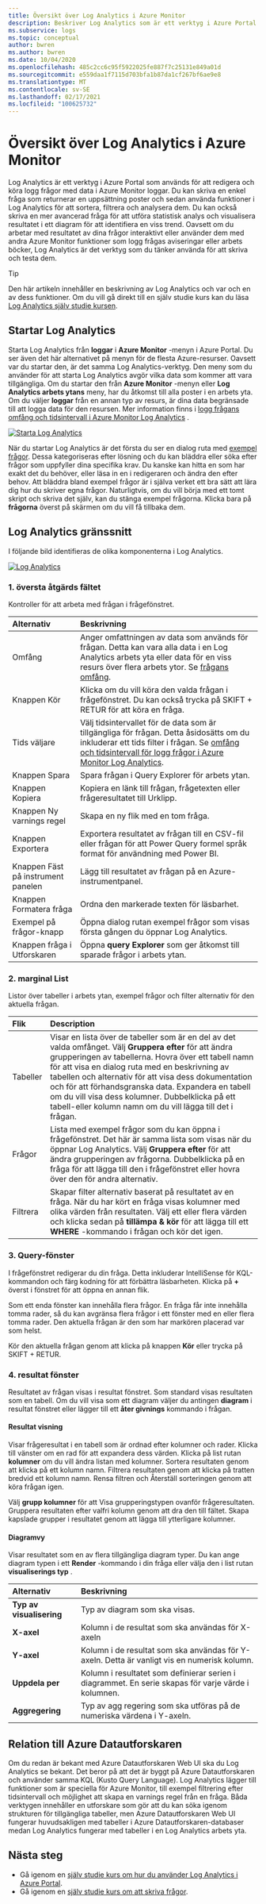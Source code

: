 ```yaml
---
title: Översikt över Log Analytics i Azure Monitor
description: Beskriver Log Analytics som är ett verktyg i Azure Portal som används för att redigera och köra logg frågor för att analysera data i Azure Monitor loggar.
ms.subservice: logs
ms.topic: conceptual
author: bwren
ms.author: bwren
ms.date: 10/04/2020
ms.openlocfilehash: 485c2cc6c95f5922025fe887f7c25131e849a01d
ms.sourcegitcommit: e559daa1f7115d703bfa1b87da1cf267bf6ae9e8
ms.translationtype: MT
ms.contentlocale: sv-SE
ms.lasthandoff: 02/17/2021
ms.locfileid: "100625732"
---
```

# <a name="overview-of-log-analytics-in-azure-monitor"></a>Översikt över Log Analytics i Azure Monitor
Log Analytics är ett verktyg i Azure Portal som används för att redigera och köra logg frågor med data i Azure Monitor loggar. Du kan skriva en enkel fråga som returnerar en uppsättning poster och sedan använda funktioner i Log Analytics för att sortera, filtrera och analysera dem. Du kan också skriva en mer avancerad fråga för att utföra statistisk analys och visualisera resultatet i ett diagram för att identifiera en viss trend. Oavsett om du arbetar med resultatet av dina frågor interaktivt eller använder dem med andra Azure Monitor funktioner som logg frågas aviseringar eller arbets böcker, Log Analytics är det verktyg som du tänker använda för att skriva och testa dem. 


> [!TIP]
> Den här artikeln innehåller en beskrivning av Log Analytics och var och en av dess funktioner. Om du vill gå direkt till en själv studie kurs kan du läsa [Log Analytics själv studie kursen](../log-query/log-analytics-tutorial.md).



## <a name="starting-log-analytics"></a>Startar Log Analytics
Starta Log Analytics från **loggar** i **Azure Monitor** -menyn i Azure Portal. Du ser även det här alternativet på menyn för de flesta Azure-resurser. Oavsett var du startar den, är det samma Log Analytics-verktyg. Den meny som du använder för att starta Log Analytics avgör vilka data som kommer att vara tillgängliga. Om du startar den från **Azure Monitor** -menyn eller **Log Analytics arbets ytans** meny, har du åtkomst till alla poster i en arbets yta. Om du väljer **loggar** från en annan typ av resurs, är dina data begränsade till att logga data för den resursen. Mer information finns i [logg frågans omfång och tidsintervall i Azure Monitor Log Analytics](../log-query/scope.md) .

[![Starta Log Analytics](media/log-analytics-overview/start-log-analytics.png)](media/log-analytics-overview/start-log-analytics.png#lightbox)

När du startar Log Analytics är det första du ser en dialog ruta med [exempel frågor](../logs/example-queries.md). Dessa kategoriseras efter lösning och du kan bläddra eller söka efter frågor som uppfyller dina specifika krav. Du kanske kan hitta en som har exakt det du behöver, eller läsa in en i redigeraren och ändra den efter behov. Att bläddra bland exempel frågor är i själva verket ett bra sätt att lära dig hur du skriver egna frågor. Naturligtvis, om du vill börja med ett tomt skript och skriva det själv, kan du stänga exempel frågorna. Klicka bara på **frågorna** överst på skärmen om du vill få tillbaka dem.

## <a name="log-analytics-interface"></a>Log Analytics gränssnitt
I följande bild identifieras de olika komponenterna i Log Analytics.

[![Log Analytics](media/log-analytics-overview/log-analytics.png)](media/log-analytics-overview/log-analytics.png#lightbox)

### <a name="1-top-action-bar"></a>1. översta åtgärds fältet
Kontroller för att arbeta med frågan i frågefönstret.

| Alternativ | Beskrivning |
|:---|:---|
| Omfång | Anger omfattningen av data som används för frågan. Detta kan vara alla data i en Log Analytics arbets yta eller data för en viss resurs över flera arbets ytor. Se [frågans omfång](../log-query/scope.md). |
| Knappen Kör | Klicka om du vill köra den valda frågan i frågefönstret. Du kan också trycka på SKIFT + RETUR för att köra en fråga. |
| Tids väljare | Välj tidsintervallet för de data som är tillgängliga för frågan. Detta åsidosätts om du inkluderar ett tids filter i frågan. Se [omfång och tidsintervall för logg frågor i Azure Monitor Log Analytics](../log-query/scope.md). |
| Knappen Spara | Spara frågan i Query Explorer för arbets ytan. |
 Knappen Kopiera | Kopiera en länk till frågan, frågetexten eller frågeresultatet till Urklipp. |
| Knappen Ny varnings regel | Skapa en ny flik med en tom fråga. |
| Knappen Exportera | Exportera resultatet av frågan till en CSV-fil eller frågan för att Power Query formel språk format för användning med Power BI. |
| Knappen Fäst på instrument panelen | Lägg till resultatet av frågan på en Azure-instrumentpanel. |
| Knappen Formatera fråga | Ordna den markerade texten för läsbarhet. |
| Exempel på frågor-knapp | Öppna dialog rutan exempel frågor som visas första gången du öppnar Log Analytics. |
| Knappen fråga i Utforskaren | Öppna **query Explorer** som ger åtkomst till sparade frågor i arbets ytan. |


### <a name="2-sidebar"></a>2. marginal List
Listor över tabeller i arbets ytan, exempel frågor och filter alternativ för den aktuella frågan.

| Flik | Description |
|:---|:---|
| Tabeller | Visar en lista över de tabeller som är en del av det valda omfånget. Välj **Gruppera efter** för att ändra grupperingen av tabellerna. Hovra över ett tabell namn för att visa en dialog ruta med en beskrivning av tabellen och alternativ för att visa dess dokumentation och för att förhandsgranska data. Expandera en tabell om du vill visa dess kolumner. Dubbelklicka på ett tabell-eller kolumn namn om du vill lägga till det i frågan. |
| Frågor | Lista med exempel frågor som du kan öppna i frågefönstret. Det här är samma lista som visas när du öppnar Log Analytics. Välj **Gruppera efter** för att ändra grupperingen av frågorna. Dubbelklicka på en fråga för att lägga till den i frågefönstret eller hovra över den för andra alternativ. |
| Filtrera | Skapar filter alternativ baserat på resultatet av en fråga. När du har kört en fråga visas kolumner med olika värden från resultaten. Välj ett eller flera värden och klicka sedan på **tillämpa & kör** för att lägga till ett **WHERE** -kommando i frågan och kör det igen. |

### <a name="3-query-window"></a>3. Query-fönster
I frågefönstret redigerar du din fråga. Detta inkluderar IntelliSense för KQL-kommandon och färg kodning för att förbättra läsbarheten. Klicka på **+** överst i fönstret för att öppna en annan flik.

Som ett enda fönster kan innehålla flera frågor. En fråga får inte innehålla tomma rader, så du kan avgränsa flera frågor i ett fönster med en eller flera tomma rader. Den aktuella frågan är den som har markören placerad var som helst.

Kör den aktuella frågan genom att klicka på knappen **Kör** eller trycka på SKIFT + RETUR.

### <a name="4-results-window"></a>4. resultat fönster
Resultatet av frågan visas i resultat fönstret. Som standard visas resultaten som en tabell. Om du vill visa som ett diagram väljer du antingen **diagram** i resultat fönstret eller lägger till ett **åter givnings** kommando i frågan.

#### <a name="results-view"></a>Resultat visning
Visar frågeresultat i en tabell som är ordnad efter kolumner och rader. Klicka till vänster om en rad för att expandera dess värden. Klicka på list rutan **kolumner** om du vill ändra listan med kolumner. Sortera resultaten genom att klicka på ett kolumn namn. Filtrera resultaten genom att klicka på tratten bredvid ett kolumn namn. Rensa filtren och Återställ sorteringen genom att köra frågan igen.

Välj **grupp kolumner** för att Visa grupperingstypen ovanför frågeresultaten. Gruppera resultaten efter valfri kolumn genom att dra den till fältet. Skapa kapslade grupper i resultatet genom att lägga till ytterligare kolumner. 

#### <a name="chart-view"></a>Diagramvy
Visar resultatet som en av flera tillgängliga diagram typer. Du kan ange diagram typen i ett **Render** -kommando i din fråga eller välja den i list rutan **visualiserings typ** .

| Alternativ | Beskrivning |
|:---|:---|
| **Typ av visualisering** | Typ av diagram som ska visas. |
| **X-axel** | Kolumn i de resultat som ska användas för X-axeln 
| **Y-axel** | Kolumn i de resultat som ska användas för Y-axeln. Detta är vanligt vis en numerisk kolumn. |
| **Uppdela per** | Kolumn i resultatet som definierar serien i diagrammet. En serie skapas för varje värde i kolumnen. |
| **Aggregering** | Typ av agg regering som ska utföras på de numeriska värdena i Y-axeln. |

## <a name="relationship-to-azure-data-explorer"></a>Relation till Azure Datautforskaren
Om du redan är bekant med Azure Datautforskaren Web UI ska du Log Analytics se bekant. Det beror på att det är byggt på Azure Datautforskaren och använder samma KQL (Kusto Query Language). Log Analytics lägger till funktioner som är speciella för Azure Monitor, till exempel filtrering efter tidsintervall och möjlighet att skapa en varnings regel från en fråga. Båda verktygen innehåller en utforskare som gör att du kan söka igenom strukturen för tillgängliga tabeller, men Azure Datautforskaren Web UI fungerar huvudsakligen med tabeller i Azure Datautforskaren-databaser medan Log Analytics fungerar med tabeller i en Log Analytics arbets yta. 

## <a name="next-steps"></a>Nästa steg
- Gå igenom en [själv studie kurs om hur du använder Log Analytics i Azure Portal](../log-query/log-analytics-tutorial.md).
- Gå igenom en [själv studie kurs om att skriva frågor](../log-query/get-started-queries.md).